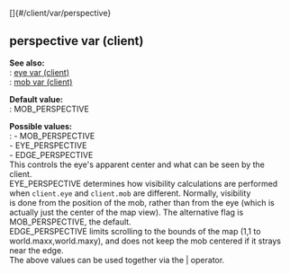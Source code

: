 []{#/client/var/perspective}    
## perspective var (client)    
**See also:**    
:   [eye var (client)](ref/client/var/eye)    
:   [mob var (client)](ref/client/var/mob)    
<!-- -->    
**Default value:**    
:   MOB_PERSPECTIVE    
<!-- -->    
**Possible values:**    
:   -   MOB_PERSPECTIVE    
    -   EYE_PERSPECTIVE    
    -   EDGE_PERSPECTIVE    
This controls the eye\'s apparent center and what can be seen by the    
client.    
EYE_PERSPECTIVE determines how visibility calculations are performed    
when `client.eye` and `client.mob` are different. Normally, visibility    
is done from the position of the mob, rather than from the eye (which is    
actually just the center of the map view). The alternative flag is    
MOB_PERSPECTIVE, the default.    
EDGE_PERSPECTIVE limits scrolling to the bounds of the map (1,1 to    
world.maxx,world.maxy), and does not keep the mob centered if it strays    
near the edge.    
The above values can be used together via the \| operator.  